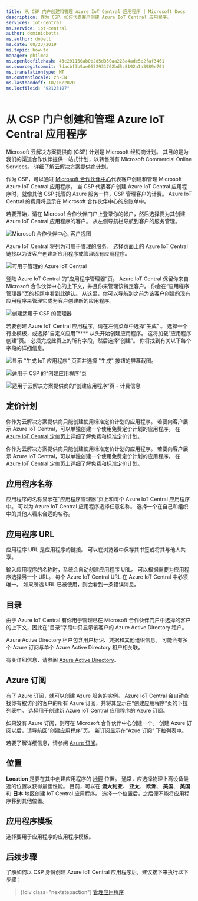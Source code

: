 ```yaml
---
title: 从 CSP 门户创建和管理 Azure IoT Central 应用程序 | Microsoft Docs
description: 作为 CSP，如何代表客户创建 Azure IoT Central 应用程序。
services: iot-central
ms.service: iot-central
author: dominicbetts
ms.author: dobett
ms.date: 08/23/2019
ms.topic: how-to
manager: philmea
ms.openlocfilehash: 43c201150ab0b2d5d350aa228a4ade5e2faf3461
ms.sourcegitcommit: 7dacbf3b9ae0652931762bd5c8192a1a3989e701
ms.translationtype: MT
ms.contentlocale: zh-CN
ms.lasthandoff: 10/16/2020
ms.locfileid: "92123107"
---
```

# <a name="create-and-manage-an-azure-iot-central-application-from-the-csp-portal"></a>从 CSP 门户创建和管理 Azure IoT Central 应用程序

Microsoft 云解决方案提供商 (CSP) 计划是 Microsoft 经销商计划。 其目的是为我们的渠道合作伙伴提供一站式计划，以转售所有 Microsoft Commercial Online Services。 详细了解[云解决方案提供商计划](https://partner.microsoft.com/cloud-solution-provider)。

作为 CSP，可以通过 [Microsoft 合作伙伴中心](https://partnercenter.microsoft.com/partner/home)代表客户创建和管理 Microsoft Azure IoT Central 应用程序。 当 CSP 代表客户创建 Azure IoT Central 应用程序时，就像其他 CSP 托管的 Azure 服务一样，CSP 管理客户的计费。 Azure IoT Central 的费用将显示在 Microsoft 合作伙伴中心的总账单中。

若要开始，请在 Microsof 合作伙伴门户上登录你的帐户，然后选择要为其创建 Azure IoT Central 应用程序的客户。 从左侧导航栏导航到客户的服务管理。

![Microsoft 合作伙伴中心, 客户视图](media/howto-create-and-manage-applications-csp/image1.png)

Azure IoT Central 将列为可用于管理的服务。 选择页面上的 Azure IoT Central 链接以为该客户创建新应用程序或管理现有应用程序。

![可用于管理的 Azure IoT Central](media/howto-create-and-manage-applications-csp/image2.png)

登陆 Azure IoT Central 的“应用程序管理器”页。 Azure IoT Central 保留你来自 Microsoft 合作伙伴中心的上下文，并且你来管理该特定客户。 你会在“应用程序管理器”页的标题中看到此确认。 从这里，你可以导航到之前为该客户创建的现有应用程序来管理它或为客户创建新的应用程序。

![创建适用于 CSP 的管理器](media/howto-create-and-manage-applications-csp/image3.png)

若要创建 Azure IoT Central 应用程序，请在左侧菜单中选择“生成”  。 选择一个行业模板，或选择“自定义应用”**** 从头开始创建应用程序。 这将加载“应用程序创建”页。 必须完成此页上的所有字段，然后选择“创建”。  你将找到有关以下每个字段的详细信息。

![显示 "生成 IoT 应用程序" 页面并选择 "生成" 按钮的屏幕截图。](media/howto-create-and-manage-applications-csp/image4.png)

![适用于 CSP 的“创建应用程序”页](media/howto-create-and-manage-applications-csp/image4-1.png)

![适用于云解决方案提供商的“创建应用程序”页 - 计费信息](media/howto-create-and-manage-applications-csp/image4-2.png)

## <a name="pricing-plan"></a>定价计划

你作为云解决方案提供商只能创建使用标准定价计划的应用程序。 若要向客户展示 Azure IoT Central，可以单独创建一个使用免费定价计划的应用程序。 在 [Azure IoT Central 定价页](https://azure.microsoft.com/pricing/details/iot-central/)上详细了解免费和标准定价计划。

你作为云解决方案提供商只能创建使用标准定价计划的应用程序。 若要向客户展示 Azure IoT Central，可以单独创建一个使用免费定价计划的应用程序。 在 [Azure IoT Central 定价页](https://azure.microsoft.com/pricing/details/iot-central/)上详细了解免费和标准定价计划。

## <a name="application-name"></a>应用程序名称

应用程序的名称显示在“应用程序管理器”页上和每个 Azure IoT Central 应用程序中。  可以为 Azure IoT Central 应用程序选择任意名称。 选择一个在自己和组织中的其他人看来合适的名称。

## <a name="application-url"></a>应用程序 URL

应用程序 URL 是应用程序的链接。 可以在浏览器中保存其书签或将其与他人共享。

输入应用程序的名称时，系统会自动创建应用程序 URL。 可以根据需要为应用程序选择另一个 URL。 每个 Azure IoT Central URL 在 Azure IoT Central 中必须唯一。 如果所选 URL 已被使用，则会看到一条错误消息。

## <a name="directory"></a>目录

由于 Azure IoT Central 有你用于管理已在 Microsoft 合作伙伴门户中选择的客户的上下文，因此在“目录”字段中只显示该客户的 Azure Active Directory 租户。 

Azure Active Directory 租户包含用户标识、凭据和其他组织信息。 可能会有多个 Azure 订阅与单个 Azure Active Directory 租户相关联。

有关详细信息，请参阅 [Azure Active Directory](../../active-directory/index.yml)。

## <a name="azure-subscription"></a>Azure 订阅

有了 Azure 订阅，就可以创建 Azure 服务的实例。 Azure IoT Central 会自动查找你有权访问的客户的所有 Azure 订阅，并将其显示在“创建应用程序”页的下拉列表中。  选择用于创建新 Azure IoT Central 应用程序的 Azure 订阅。

如果没有 Azure 订阅，则可在 Microsoft 合作伙伴中心创建一个。 创建 Azure 订阅以后，请导航回“创建应用程序”页。  新订阅显示在“Azue 订阅”  下拉列表中。

若要了解详细信息，请参阅 [Azure 订阅](../../guides/developer/azure-developer-guide.md#understanding-accounts-subscriptions-and-billing)。

## <a name="location"></a>位置

**Location** 是要在其中创建应用程序的 [地理](https://azure.microsoft.com/global-infrastructure/geographies/) 位置。 通常，应选择物理上离设备最近的位置以获得最佳性能。 目前，可以在 **澳大利亚**、 **亚太**、 **欧洲**、 **美国**、 **英国**和 **日本** 地区创建 IoT Central 应用程序。 选择一个位置后，之后便不能将应用程序移到其他位置。

## <a name="application-template"></a>应用程序模板

选择要用于应用程序的应用程序模板。

## <a name="next-steps"></a>后续步骤

了解如何以 CSP 身份创建 Azure IoT Central 应用程序后，建议接下来执行以下步骤：

> [!div class="nextstepaction"]
> [管理应用程序](howto-administer.md)
